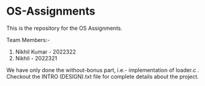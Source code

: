 # OS-Assignments
This is the repository for the OS Assignments.

Team Members:-
1) Nikhil Kumar - 2022322
2) Nikhil - 2022321

We have only done the without-bonus part, i.e.- implementation of loader.c .
Checkout the INTRO (DESIGN).txt file for complete details about the project.
